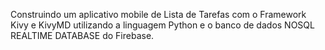 Construindo um aplicativo mobile de Lista de Tarefas com o Framework Kivy e KivyMD utilizando a linguagem Python e o banco de dados NOSQL REALTIME DATABASE do Firebase.
